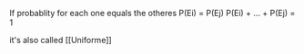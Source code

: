 If probablity for each one equals the otheres
P(Ei) = P(Ej)
P(Ei) + ... + P(Ej) = 1

it's also called [[Uniforme]]
